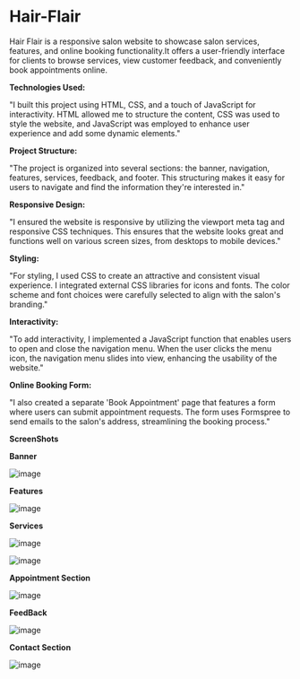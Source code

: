 # Hair-Flair

 Hair Flair is a responsive salon website to showcase salon services, features, and online booking functionality.It offers a user-friendly interface for clients to browse services, view customer feedback, and conveniently book appointments online.


**Technologies Used:**

"I built this project using HTML, CSS, and a touch of JavaScript for interactivity. HTML allowed me to structure the content, CSS was used to style the website, and JavaScript was employed to enhance user experience and add some dynamic elements."


**Project Structure:**

"The project is organized into several sections: the banner, navigation, features, services, feedback, and footer. This structuring makes it easy for users to navigate and find the information they're interested in."


**Responsive Design:**

"I ensured the website is responsive by utilizing the viewport meta tag and responsive CSS techniques. This ensures that the website looks great and functions well on various screen sizes, from desktops to mobile devices."


**Styling:**

"For styling, I used CSS to create an attractive and consistent visual experience. I integrated external CSS libraries for icons and fonts. The color scheme and font choices were carefully selected to align with the salon's branding."


**Interactivity:**

"To add interactivity, I implemented a JavaScript function that enables users to open and close the navigation menu. When the user clicks the menu icon, the navigation menu slides into view, enhancing the usability of the website."


**Online Booking Form:**

"I also created a separate 'Book Appointment' page that features a form where users can submit appointment requests. The form uses Formspree to send emails to the salon's address, streamlining the booking process."


**ScreenShots**

**Banner**

![image](https://github.com/nishad6112/Hair-Flair/assets/91268115/1165dc4d-9e38-4132-8046-c193fd4bbcb1)



**Features**



![image](https://github.com/nishad6112/Hair-Flair/assets/91268115/679246e9-f67c-47aa-aa20-c83784241863)


**Services**

![image](https://github.com/nishad6112/Hair-Flair/assets/91268115/f83f675d-e38e-4530-9622-ab417029e723)


![image](https://github.com/nishad6112/Hair-Flair/assets/91268115/18c04ccc-3f50-41a5-b5bc-c198f8200717)

**Appointment Section**

![image](https://github.com/nishad6112/Hair-Flair/assets/91268115/dd886ff3-f45f-4924-a029-2e675d61f555)


**FeedBack**

![image](https://github.com/nishad6112/Hair-Flair/assets/91268115/0d4734bc-5d97-4fe8-9e8a-466e618c7e17)


**Contact Section**

![image](https://github.com/nishad6112/Hair-Flair/assets/91268115/4fe72ed2-1922-4419-bf68-a316dd0e5d13)



